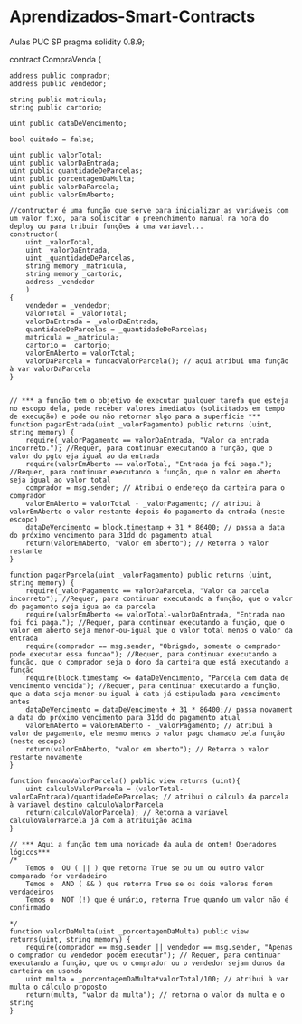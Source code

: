 # Aprendizados-Smart-Contracts
Aulas PUC SP
pragma solidity 0.8.9;

contract CompraVenda {
    
    address public comprador;
    address public vendedor; 
    
    string public matricula; 
    string public cartorio;
    
    uint public dataDeVencimento;
    
    bool quitado = false;
    
    uint public valorTotal;
    uint public valorDaEntrada;
    uint public quantidadeDeParcelas;
    uint public porcentagemDaMulta; 
    uint public valorDaParcela;
    uint public valorEmAberto;
    
    //contructor é uma função que serve para inicializar as variáveis com um valor fixo, para soliscitar o preenchimento manual na hora do deploy ou para tribuir funções à uma variavel...
    constructor(
        uint _valorTotal,
        uint _valorDaEntrada,
        uint _quantidadeDeParcelas,
        string memory _matricula,
        string memory _cartorio,
        address _vendedor
        ) 
    {
        vendedor = _vendedor;
        valorTotal = _valorTotal;
        valorDaEntrada = _valorDaEntrada;
        quantidadeDeParcelas = _quantidadeDeParcelas;
        matricula = _matricula;
        cartorio = _cartorio;
        valorEmAberto = valorTotal;
        valorDaParcela = funcaoValorParcela(); // aqui atribui uma função à var valorDaParcela
    }
    
    
    // *** a função tem o objetivo de executar qualquer tarefa que esteja no escopo dela, pode receber valores imediatos (solicitados em tempo de execução) e pode ou não retornar algo para a superfície ***
    function pagarEntrada(uint _valorPagamento) public returns (uint, string memory) {
        require(_valorPagamento == valorDaEntrada, "Valor da entrada incorreto."); //Requer, para continuar executando a função, que o valor do pgto eja igual ao da entrada
        require(valorEmAberto == valorTotal, "Entrada ja foi paga."); //Requer, para continuar executando a função, que o valor em aberto seja igual ao valor total
        comprador = msg.sender; // Atribui o endereço da carteira para o comprador
        valorEmAberto = valorTotal - _valorPagamento; // atribui à valorEmAberto o valor restante depois do pagamento da entrada (neste escopo)
        dataDeVencimento = block.timestamp + 31 * 86400; // passa a data do próximo vencimento para 31dd do pagamento atual
        return(valorEmAberto, "valor em aberto"); // Retorna o valor restante
    }
    
    function pagarParcela(uint _valorPagamento) public returns (uint, string memory) {
        require(_valorPagamento == valorDaParcela, "Valor da parcela incorreto"); //Requer, para continuar executando a função, que o valor do pagamento seja igua ao da parcela
        require(valorEmAberto <= valorTotal-valorDaEntrada, "Entrada nao foi foi paga."); //Requer, para continuar executando a função, que o valor em aberto seja menor-ou-igual que o valor total menos o valor da entrada
        require(comprador == msg.sender, "Obrigado, somente o comprador pode executar essa funcao"); //Requer, para continuar executando a função, que o comprador seja o dono da carteira que está executando a função
        require(block.timestamp <= dataDeVencimento, "Parcela com data de vencimento vencida"); //Requer, para continuar executando a função, que a data seja menor-ou-igual à data já estipulada para vencimento antes
        dataDeVencimento = dataDeVencimento + 31 * 86400;// passa novament a data do próximo vencimento para 31dd do pagamento atual
        valorEmAberto = valorEmAberto - _valorPagamento; // atribui à valor de pagamento, ele mesmo menos o valor pago chamado pela função (neste escopo)
        return(valorEmAberto, "valor em aberto"); // Retorna o valor restante novamente
    }
    
    function funcaoValorParcela() public view returns (uint){
        uint calculoValorParcela = (valorTotal-valorDaEntrada)/quantidadeDeParcelas; // atribui o cálculo da parcela à variavel destino calculoValorParcela
        return(calculoValorParcela); // Retorna a variavel calculoValorParcela já com a atribuição acima
    }
    
    // *** Aqui a função tem uma novidade da aula de ontem! Operadores lógicos***
    /* 
        Temos o  OU ( || ) que retorna True se ou um ou outro valor comparado for verdadeiro
        Temos o  AND ( && ) que retorna True se os dois valores forem verdadeiros
        Temos o  NOT (!) que é unário, retorna True quando um valor não é confirmado
                                                                                                */
    function valorDaMulta(uint _porcentagemDaMulta) public view returns(uint, string memory) {
        require(comprador == msg.sender || vendedor == msg.sender, "Apenas o comprador ou vendedor podem executar"); // Requer, para continuar executando a função, que ou o comprador ou o vendedor sejam donos da carteira em usondo
        uint multa = _porcentagemDaMulta*valorTotal/100; // atribui à var multa o cálculo proposto
        return(multa, "valor da multa"); // retorna o valor da multa e o string
    }
